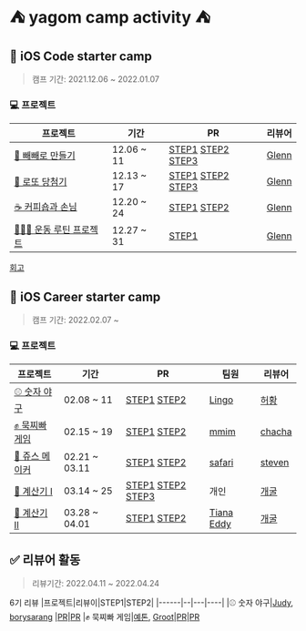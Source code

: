 # ⛺️ yagom camp activity ⛺️

## 🧸 iOS Code starter camp
>캠프 기간:  2021.12.06 ~ 2022.01.07

### 💻 프로젝트

|프로젝트|기간|PR|리뷰어|
|------|--|---|----|
[🍪 빼빼로 만들기](https://github.com/cherrishRed/swift-starter-week1)|12.06 ~ 11|[STEP1](https://github.com/yagom-academy/swift-starter-week1/pull/25)  [STEP2](https://github.com/yagom-academy/swift-starter-week1/pull/47)  [STEP3](https://github.com/yagom-academy/swift-starter-week1/pull/58)| [Glenn](https://github.com/Journey36)|
|[🎲 로또 당첨기](https://github.com/cherrishRed/swift-starter-week2)|12.13 ~ 17|[STEP1](https://github.com/yagom-academy/swift-starter-week2/pull/2) [STEP2](https://github.com/yagom-academy/swift-starter-week2/pull/13) [STEP3](https://github.com/yagom-academy/swift-starter-week2/pull/21) | [Glenn](https://github.com/Journey36)|
[☕️ 커피숍과 손님](https://github.com/cherrishRed/swift-starter-week3)|12.20 ~ 24|[STEP1](https://github.com/yagom-academy/swift-starter-week3/pull/3) [STEP2](https://github.com/yagom-academy/swift-starter-week3/pull/13) | [Glenn](https://github.com/Journey36)|
|[🏋🏻‍♀️ 운동 루틴 프로젝트](https://github.com/cherrishRed/swift-starter-week4)|12.27 ~ 31|[STEP1](https://github.com/yagom-academy/swift-starter-week4/pull/4)| [Glenn](https://github.com/Journey36)|

[회고](https://velog.io/@cherrish_red/야곰의-코드-스타터-캠프-리뷰)


## 🐻 iOS Career starter camp
>캠프 기간:  2022.02.07 ~ 

### 💻 프로젝트

|프로젝트|기간|PR|팀원|리뷰어|
|------|--|---|----|---|
|[⚾️ 숫자 야구](https://github.com/cherrishRed/ios-number-baseball) |02.08 ~ 11| [STEP1](https://github.com/yagom-academy/ios-number-baseball/pull/77) [STEP2](https://github.com/yagom-academy/ios-number-baseball/pull/91)|[Lingo](https://github.com/llingo)|[허황](https://github.com/HJEHA)
|[✊ 묵찌빠 게임](https://github.com/cherrishRed/ios-rock-paper-scissors)|02.15 ~ 19|[STEP1](https://github.com/yagom-academy/ios-rock-paper-scissors/pull/113) [STEP2](https://github.com/yagom-academy/ios-rock-paper-scissors/pull/124)|[mmim](https://github.com/josh0318)|[chacha](https://github.com/ChaminLee)
|[🧃 쥬스 메이커](https://github.com/cherrishRed/ios-juice-maker)|02.21 ~ 03.11|[STEP1](https://github.com/yagom-academy/ios-juice-maker/pull/181) [STEP2](https://github.com/yagom-academy/ios-juice-maker/pull/200)|[safari](https://github.com/saafaaari)| [steven](https://github.com/stevenkim18)
|[🧮 계산기 I](https://github.com/cherrishRed/ios-calculator-app)|03.14 ~ 25|[STEP1](https://github.com/yagom-academy/ios-calculator-app/pull/164) [STEP2](https://github.com/yagom-academy/ios-calculator-app/pull/185) [STEP3](https://github.com/yagom-academy/ios-calculator-app/pull/204)|개인| [개굴](https://github.com/yoo-kie)
|[🧮 계산기 II](https://github.com/cherrishRed/ios-calculator-app-team)|03.28 ~ 04.01|[STEP1](https://github.com/yagom-academy/ios-calculator-app/pull/214) [STEP2](https://github.com/yagom-academy/ios-calculator-app/pull/228)|[Tiana](https://github.com/Kim-TaeHyun-A) [Eddy](https://github.com/kimkyunghun3)| [개굴](https://github.com/yoo-kie)

## ✅ 리뷰어 활동
>리뷰기간: 2022.04.11 ~ 2022.04.24

6기 리뷰
|프로젝트|리뷰이|STEP1|STEP2|
|------|--|---|----|
|⚾️ 숫자 야구|[Judy](https://github.com/Judy-999), [borysarang](https://github.com/yusw10) |[PR](https://github.com/yagom-academy/ios-number-baseball/pull/98)|[PR](https://github.com/yagom-academy/ios-number-baseball/pull/111)
|✊ 묵찌빠 게임|[예톤](https://github.com/yeeton37), [Groot](https://github.com/Groot-94)|[PR](https://github.com/yagom-academy/ios-rock-paper-scissors/pull/138)|[PR](https://github.com/yagom-academy/ios-rock-paper-scissors/pull/148)
